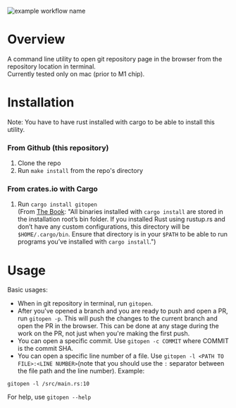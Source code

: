 ![example workflow name](https://github.com/oren0e/gitopen/workflows/CI/badge.svg)

# Overview

A command line utility to open git repository page in the browser from the repository location in terminal.  
Currently tested only on mac (prior to M1 chip).

# Installation

Note: You have to have rust installed with cargo to be able to install this utility.

### From Github (this repository)

1. Clone the repo
2. Run `make install` from the repo's directory

### From crates.io with Cargo

1. Run `cargo install gitopen`  
   (From [The Book](https://doc.rust-lang.org/book/ch14-04-installing-binaries.html): "All binaries installed with `cargo install` are stored in the installation root’s bin folder. If you installed Rust using rustup.rs and don’t have any custom configurations, this directory will be `$HOME/.cargo/bin`. Ensure that directory is in your `$PATH` to be able to run programs you’ve installed with `cargo install`.")

# Usage

Basic usages:

- When in git repository in terminal, run `gitopen`.
- After you've opened a branch and you are ready to push and open a PR, run `gitopen -p`. This will push the changes to the current branch and open the PR in the browser. This can be done at any stage during the work on the PR, not just when you're making the first push.
- You can open a specific commit. Use `gitopen -c COMMIT` where COMMIT is the commit SHA.
- You can open a specific line number of a file. Use `gitopen -l <PATH TO FILE>:<LINE NUMBER>`(note that you should use the `:` separator between the file path and the line number). Example:

```
gitopen -l /src/main.rs:10
```

For help, use `gitopen --help`

